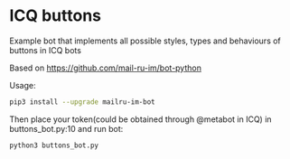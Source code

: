 # ICQ buttons

Example bot that implements all possible styles, types and behaviours of buttons in ICQ bots

Based on https://github.com/mail-ru-im/bot-python

Usage:
```bash
pip3 install --upgrade mailru-im-bot
```

Then place your token(could be obtained through @metabot in ICQ) in buttons_bot.py:10 and run bot:

```bash
python3 buttons_bot.py
```
